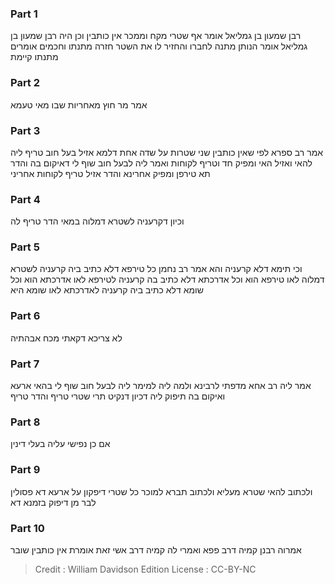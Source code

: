 
### Part 1
רבן שמעון בן גמליאל אומר אף שטרי מקח וממכר אין כותבין וכן היה רבן שמעון בן גמליאל אומר הנותן מתנה לחברו והחזיר לו את השטר חזרה מתנתו וחכמים אומרים מתנתו קיימת

### Part 2
אמר מר חוץ מאחריות שבו מאי טעמא

### Part 3
אמר רב ספרא לפי שאין כותבין שני שטרות על שדה אחת דלמא אזיל בעל חוב טריף ליה להאי ואזיל האי ומפיק חד וטריף לקוחות ואמר ליה לבעל חוב שוף לי דאיקום בה והדר תא טירפן ומפיק אחרינא והדר אזיל טריף לקוחות אחריני

### Part 4
וכיון דקרעניה לשטרא דמלוה במאי הדר טריף לה

### Part 5
וכי תימא דלא קרעניה והא אמר רב נחמן כל טירפא דלא כתיב ביה קרעניה לשטרא דמלוה לאו טירפא הוא וכל אדרכתא דלא כתיב בה קרעניה לטירפא לאו אדרכתא הוא וכל שומא דלא כתיב ביה קרעניה לאדרכתא לאו שומא היא

### Part 6
לא צריכא דקאתי מכח אבהתיה

### Part 7
אמר ליה רב אחא מדפתי לרבינא ולמה ליה למימר ליה לבעל חוב שוף לי בהאי ארעא ואיקום בה תיפוק ליה דכיון דנקיט תרי שטרי טריף והדר טריף

### Part 8
אם כן נפישי עליה בעלי דינין

### Part 9
ולכתוב להאי שטרא מעליא ולכתוב תברא למוכר כל שטרי דיפקון על ארעא דא פסולין לבר מן דיפוק בזמנא דא

### Part 10
אמרוה רבנן קמיה דרב פפא ואמרי לה קמיה דרב אשי זאת אומרת אין כותבין שובר

>Credit : William Davidson Edition
>License : CC-BY-NC